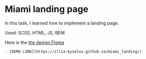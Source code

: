 # Miami landing page
In this task, I learned how to implement a landing page.

Used: SCSS, HTML, JS, BEM

Here is the [the design Figma](https://www.figma.com/file/nHz8bflIwJaWP3P99vKTH5/miami_home_new?node-id=16033%3A3) 
```
- [DEMO LINK](https://illia-kyselov.github.io/miami_landing/) 
```
